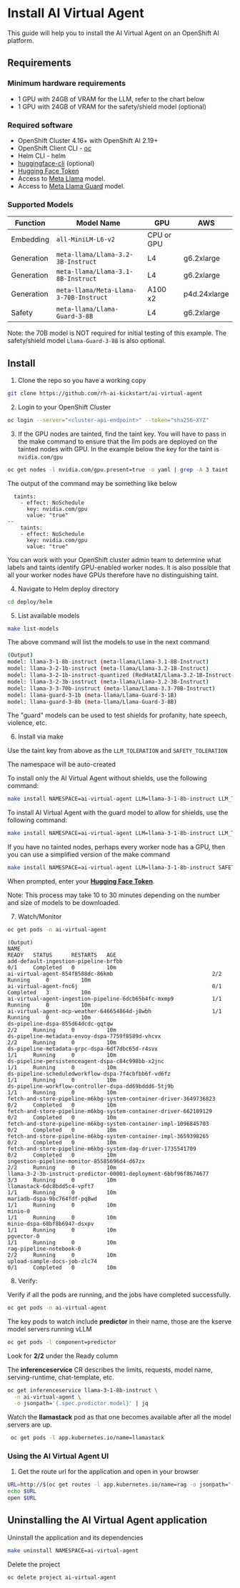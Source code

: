 # Install AI Virtual Agent

This guide will help you to install the AI Virtual Agent on an OpenShift AI platform.

## Requirements

### Minimum hardware requirements

- 1 GPU with 24GB of VRAM for the LLM, refer to the chart below
- 1 GPU with 24GB of VRAM for the safety/shield model (optional)

### Required software

- OpenShift Cluster 4.16+ with OpenShift AI 2.19+
- OpenShift Client CLI - [oc](https://docs.redhat.com/en/documentation/openshift_container_platform/4.18/html/cli_tools/openshift-cli-oc#installing-openshift-cli)
- Helm CLI - helm
- [huggingface-cli](https://huggingface.co/docs/huggingface_hub/guides/cli) (optional)
- [Hugging Face Token](https://huggingface.co/settings/tokens)
- Access to [Meta Llama](https://huggingface.co/meta-llama/Llama-3.2-3B-Instruct/) model.
- Access to [Meta Llama Guard](https://huggingface.co/meta-llama/Llama-Guard-3-8B/) model.

### Supported Models

| Function    | Model Name                             | GPU         | AWS
|-------------|----------------------------------------|-------------|-------------
| Embedding   | `all-MiniLM-L6-v2`                     | CPU or GPU  |
| Generation  | `meta-llama/Llama-3.2-3B-Instruct`     | L4          | g6.2xlarge
| Generation  | `meta-llama/Llama-3.1-8B-Instruct`     | L4          | g6.2xlarge
| Generation  | `meta-llama/Meta-Llama-3-70B-Instruct` | A100 x2     | p4d.24xlarge
| Safety      | `meta-llama/Llama-Guard-3-8B`          | L4          | g6.2xlarge

Note: the 70B model is NOT required for initial testing of this example.  The safety/shield model `Llama-Guard-3-8B` is also optional.

## Install

1. Clone the repo so you have a working copy

```bash
git clone https://github.com/rh-ai-kickstart/ai-virtual-agent
```

2. Login to your OpenShift Cluster

```bash
oc login --server="<cluster-api-endpoint>" --token="sha256~XYZ"
```

3. If the GPU nodes are tainted, find the taint key. You will have to pass in the
   make command to ensure that the llm pods are deployed on the tainted nodes with GPU.
   In the example below the key for the taint is `nvidia.com/gpu`

```bash
oc get nodes -l nvidia.com/gpu.present=true -o yaml | grep -A 3 taint
```

The output of the command may be something like below

```
  taints:
    - effect: NoSchedule
      key: nvidia.com/gpu
      value: "true"
--
    taints:
    - effect: NoSchedule
      key: nvidia.com/gpu
      value: "true"
```

You can work with your OpenShift cluster admin team to determine what labels and taints identify GPU-enabled worker nodes.  It is also possible that all your worker nodes have GPUs therefore have no distinguishing taint.

4. Navigate to Helm deploy directory

```bash
cd deploy/helm
```

5. List available models

```bash
make list-models
```

The above command will list the models to use in the next command

```bash
(Output)
model: llama-3-1-8b-instruct (meta-llama/Llama-3.1-8B-Instruct)
model: llama-3-2-1b-instruct (meta-llama/Llama-3.2-1B-Instruct)
model: llama-3-2-1b-instruct-quantized (RedHatAI/Llama-3.2-1B-Instruct-quantized.w8a8)
model: llama-3-2-3b-instruct (meta-llama/Llama-3.2-3B-Instruct)
model: llama-3-3-70b-instruct (meta-llama/Llama-3.3-70B-Instruct)
model: llama-guard-3-1b (meta-llama/Llama-Guard-3-1B)
model: llama-guard-3-8b (meta-llama/Llama-Guard-3-8B)
```

The "guard" models can be used to test shields for profanity, hate speech, violence, etc.

6. Install via make

Use the taint key from above as the `LLM_TOLERATION` and `SAFETY_TOLERATION`

The namespace will be auto-created

To install only the AI Virtual Agent without shields, use the following command:

```bash
make install NAMESPACE=ai-virtual-agent LLM=llama-3-1-8b-instruct LLM_TOLERATION="nvidia.com/gpu"
```

To install AI Virtual Agent with the guard model to allow for shields, use the following command:

```bash
make install NAMESPACE=ai-virtual-agent LLM=llama-3-1-8b-instruct LLM_TOLERATION="nvidia.com/gpu" SAFETY=llama-guard-3-8b SAFETY_TOLERATION="nvidia.com/gpu"
```

If you have no tainted nodes, perhaps every worker node has a GPU, then you can use a simplified version of the make command

```bash
make install NAMESPACE=ai-virtual-agent LLM=llama-3-1-8b-instruct SAFETY=llama-guard-3-8b
```

When prompted, enter your **[Hugging Face Token]((https://huggingface.co/settings/tokens))**.

Note: This process may take 10 to 30 minutes depending on the number and size of models to be downloaded.

7. Watch/Monitor

```bash
oc get pods -n ai-virtual-agent
```

```
(Output)
NAME                                                                READY   STATUS      RESTARTS   AGE
add-default-ingestion-pipeline-brfbb                                0/1     Completed   0          10m
ai-virtual-agent-854f8588dc-86kmb                               2/2     Running     0          10m
ai-virtual-agent-fnc6j                                          0/1     Completed   3          10m
ai-virtual-agent-ingestion-pipeline-6dcb65b4fc-mxmp9            1/1     Running     0          10m
ai-virtual-agent-mcp-weather-646654864d-j8wbh                   1/1     Running     0          10m
ds-pipeline-dspa-855d64dcdc-gqtqw                                   2/2     Running     0          10m
ds-pipeline-metadata-envoy-dspa-7759f8589d-vhcvx                    2/2     Running     0          10m
ds-pipeline-metadata-grpc-dspa-6df7dbc65d-r4svx                     1/1     Running     0          10m
ds-pipeline-persistenceagent-dspa-c84c998bb-x2jnc                   1/1     Running     0          10m
ds-pipeline-scheduledworkflow-dspa-7f4cbfbb6f-vd6fz                 1/1     Running     0          10m
ds-pipeline-workflow-controller-dspa-dd69bddd6-5tj9b                1/1     Running     0          10m
fetch-and-store-pipeline-m6kbg-system-container-driver-3649736823   0/2     Completed   0          10m
fetch-and-store-pipeline-m6kbg-system-container-driver-662109129    0/2     Completed   0          10m
fetch-and-store-pipeline-m6kbg-system-container-impl-1096845703     0/2     Completed   0          10m
fetch-and-store-pipeline-m6kbg-system-container-impl-3659398265     0/2     Completed   0          10m
fetch-and-store-pipeline-m6kbg-system-dag-driver-1735541709         0/2     Completed   0          10m
ingestion-pipeline-monitor-85585696d4-d67zx                         2/2     Running     0          10m
llama-3-2-3b-instruct-predictor-00001-deployment-6bbf96f8674677     3/3     Running     0          10m
llamastack-6dc8bdd5c4-vpft7                                         1/1     Running     0          10m
mariadb-dspa-9bc764fdf-pq8wd                                        1/1     Running     0          10m
minio-0                                                             1/1     Running     0          10m
minio-dspa-68bf8b6947-dsxpv                                         1/1     Running     0          10m
pgvector-0                                                          1/1     Running     0          10m
rag-pipeline-notebook-0                                             2/2     Running     0          10m
upload-sample-docs-job-zlc74                                        0/1     Completed   0          10m

```

8. Verify:

Verify if all the pods are running, and the jobs have completed successfully.

```bash
oc get pods -n ai-virtual-agent
```

The key pods to watch include **predictor** in their name, those are the kserve model servers running vLLM

```bash
oc get pods -l component=predictor
```

Look for **2/2** under the Ready column

The **inferenceservice** CR describes the limits, requests, model name, serving-runtime, chat-template, etc.

```bash
oc get inferenceservice llama-3-1-8b-instruct \
  -n ai-virtual-agent \
  -o jsonpath='{.spec.predictor.model}' | jq
```

Watch the **llamastack** pod as that one becomes available after all the model servers are up.

```bash
 oc get pods -l app.kubernetes.io/name=llamastack
```

### Using the AI Virtual Agent UI

1. Get the route url for the application and open in your browser

```bash
URL=http://$(oc get routes -l app.kubernetes.io/name=rag -o jsonpath="{range .items[*]}{.status.ingress[0].host}{end}")
echo $URL
open $URL
```

## Uninstalling the AI Virtual Agent application

Uninstall the application and its dependencies

```bash
make uninstall NAMESPACE=ai-virtual-agent
```

Delete the project

```bash
oc delete project ai-virtual-agent
```
